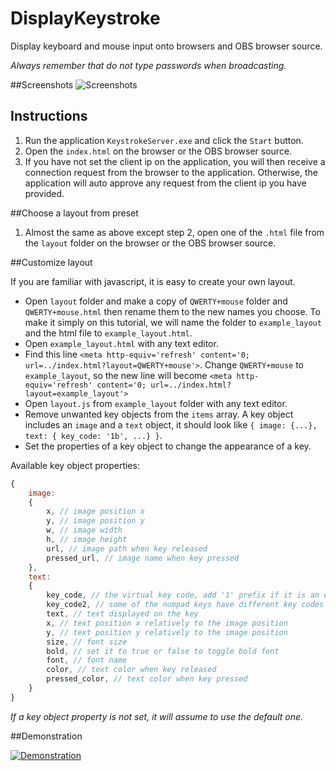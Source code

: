 # DisplayKeystroke
Display keyboard and mouse input onto browsers and OBS browser source.
 
*Always remember that do not type passwords when broadcasting.*

##Screenshots
![Screenshots](https://github.com/xxdocobxx/DisplayKeystroke/raw/master/assets/screenshot001.jpg)

## Instructions
 1. Run the application `KeystrokeServer.exe` and click the `Start` button.
 2. Open the `index.html` on the browser or the OBS browser source.
 3. If you have not set the client ip on the application, you will then receive a connection request from the browser to the application. Otherwise,  the application will auto approve any request from the client ip you have provided.

##Choose a layout from preset
 1. Almost the same as above except step 2, open one of the `.html` file from the `layout` folder on the browser or the OBS browser source.

##Customize layout

If you are familiar with javascript, it is easy to create your own layout.
 - Open `layout` folder and make a copy of `QWERTY+mouse` folder and `QWERTY+mouse.html` then rename them to the new names you choose. To make it simply on this tutorial, we will name the folder to `example_layout` and the html file to `example_layout.html`.
 - Open `example_layout.html` with any text editor.
 - Find this line `<meta http-equiv='refresh' content='0; url=../index.html?layout=QWERTY+mouse'>`. Change `QWERTY+mouse` to `example_layout`, so the new line will become `<meta http-equiv='refresh' content='0; url=../index.html?layout=example_layout'>`
 - Open `layout.js` from `example_layout` folder with any text editor.
 - Remove unwanted key objects from the `items` array. A key object includes an `image` and a `text` object, it should look like `{ image: {...}, text: { key_code: '1b', ...} }`.
 - Set the properties of a key object to change the appearance of a key.

 Available key object properties:
```javascript
{
	image:
	{
		x, // image position x
		y, // image position y
		w, // image width
		h, // image height
		url, // image path when key released
		pressed_url, // image name when key pressed
	},
	text:
	{
		key_code, // the virtual key code, add '1' prefix if it is an extended key
		key_code2, // some of the numpad keys have different key codes when switching num lock
		text, // text displayed on the key
		x, // text position x relatively to the image position
		y, // text position y relatively to the image position
		size, // font size
		bold, // set it to true or false to toggle bold font
		font, // font name
		color, // text color when key released
		pressed_color, // text color when key pressed
	}
}
```
 *If a key object property is not set, it will assume to use the default one.*

##Demonstration
 
[![Demonstration](https://github.com/xxdocobxx/DisplayKeystroke/raw/master/assets/demonstration.jpg)](https://youtu.be/s5DkyKBpg9E "Demonstration")